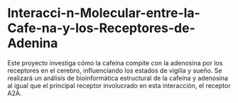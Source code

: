 # Interacci-n-Molecular-entre-la-Cafe-na-y-los-Receptores-de-Adenina
Este proyecto investiga cómo la cafeína compite con la adenosina por los receptores en el cerebro, influenciando los estados de vigilia y sueño. Se realizará un análisis de bioinformática estructural de la cafeína y adenosina al igual que el principal receptor involucrado en esta interacción, el receptor A2A. 
